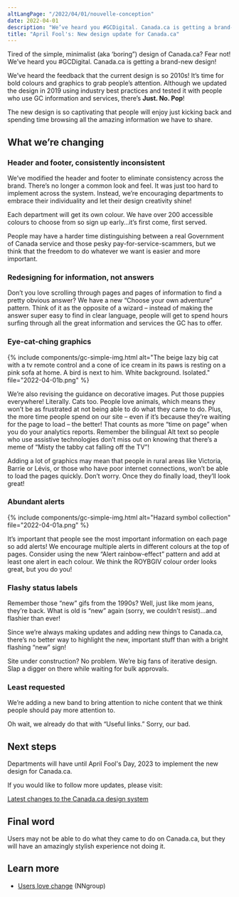 ```yaml
---
altLangPage: "/2022/04/01/nouvelle-conception"
date: 2022-04-01
description: "We’ve heard you #GCDigital. Canada.ca is getting a brand-new design!"
title: "April Fool's: New design update for Canada.ca"
---
```


Tired of the simple, minimalist (aka ‘boring”) design of Canada.ca? Fear not! We’ve heard you #GCDigital. Canada.ca is getting a brand-new design!

We’ve heard the feedback that the current design is so 2010s! It’s time for bold colours and graphics to grab people’s attention. Although we updated the design in 2019 using industry best practices and tested it with people who use GC information and services, there’s **Just. No. Pop**!

The new design is so captivating that people will enjoy just kicking back and spending time browsing all the amazing information we have to share.

## What we’re changing

### Header and footer, consistently inconsistent

We’ve modified the header and footer to eliminate consistency across the brand. There’s no longer a common look and feel. It was just too hard to implement across the system. Instead, we’re encouraging departments to embrace their individuality and let their design creativity shine!

Each department will get its own colour. We have over 200 accessible colours to choose from so sign up early…it’s first come, first served.

People may have a harder time distinguishing between a real Government of Canada service and those pesky pay-for-service-scammers, but we think that the freedom to do whatever we want is easier and more important.

### Redesigning for information, not answers

Don’t you love scrolling through pages and pages of information to find a pretty obvious answer? We have a new “Choose your own adventure” pattern. Think of it as the opposite of a wizard – instead of making the answer super easy to find in clear language, people will get to spend hours surfing through all the great information and services the GC has to offer.

### Eye-cat-ching graphics

{% include components/gc-simple-img.html
   alt="The beige lazy big cat with a tv remote control and a cone of ice cream in its paws is resting on a pink sofa at home. A bird is next to him. White background. Isolated."
   file="2022-04-01b.png"
%}

We’re also revising the guidance on decorative images. Put those puppies everywhere! Literally. Cats too. People love animals, which means they won’t be as frustrated at not being able to do what they came to do. Plus, the more time people spend on our site – even if it’s because they’re waiting for the page to load – the better! That counts as more “time on page” when you do your analytics reports. Remember the bilingual Alt text so people who use assistive technologies don’t miss out on knowing that there’s a meme of “Misty the tabby cat falling off the TV”!

Adding a lot of graphics may mean that people in rural areas like Victoria, Barrie or Lévis, or those who have poor internet connections, won’t be able to load the pages quickly. Don’t worry. Once they do finally load, they’ll look great!

### Abundant alerts

{% include components/gc-simple-img.html
   alt="Hazard symbol collection"
   file="2022-04-01a.png"
%}

It’s important that people see the most important information on each page so add alerts! We encourage multiple alerts in different colours at the top of pages. Consider using the new “Alert rainbow-effect” pattern and add at least one alert in each colour. We think the ROYBGIV colour order looks great, but you do you!

### Flashy status labels

Remember those “new” gifs from the 1990s? Well, just like mom jeans, they’re back. What is old is “new” again (sorry, we couldn’t resist)...and flashier than ever!

Since we’re always making updates and adding new things to Canada.ca, there’s no better way to highlight the new, important stuff than with a bright flashing “new” sign!

Site under construction? No problem. We’re big fans of iterative design. Slap a digger on there while waiting for bulk approvals.

### Least requested

We’re adding a new band to bring attention to niche content that we think people should pay more attention to.

Oh wait, we already do that with “Useful links.” Sorry, our bad.

## Next steps

Departments will have until April Fool's Day, 2023 to implement the new design for Canada.ca.

If you would like to follow more updates, please visit:

[Latest changes to the Canada.ca design system](https://www.canada.ca/en/government/about/design-system/latest-changes.html)

## Final word

Users may not be able to do what they came to do on Canada.ca, but they will have an amazingly stylish experience not doing it.

## Learn more

- [Users love change](https://www.nngroup.com/articles/users-love-change/) (NNgroup)